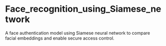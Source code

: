# Face_recognition_using_Siamese_network
A face authentication model using Siamese neural network to compare facial embeddings and enable secure access control.
